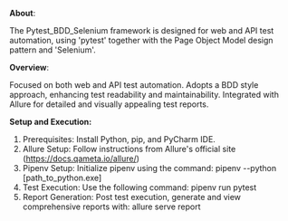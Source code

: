 **About**: 

The Pytest_BDD_Selenium framework is designed for web and API test automation, using 'pytest' together with the Page Object Model design pattern and 'Selenium'.

**Overview**:

Focused on both web and API test automation.
Adopts a BDD style approach, enhancing test readability and maintainability.
Integrated with Allure for detailed and visually appealing test reports.

**Setup and Execution:**

1. Prerequisites: Install Python, pip, and PyCharm IDE.
2. Allure Setup: Follow instructions from Allure's official site (https://docs.qameta.io/allure/)
3. Pipenv Setup: Initialize pipenv using the command: pipenv --python [path_to_python.exe]
4. Test Execution: Use the following command: pipenv run pytest
5. Report Generation: Post test execution, generate and view comprehensive reports with: allure serve report
